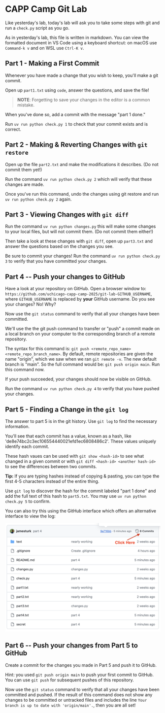 # CAPP Camp Git Lab

Like yesterday's lab, today's lab will ask you to take some steps with git and run a `check.py` script as you go.

As in yesterday's lab, this file is written in markdown.  You can view
the formatted document in VS Code using a keyboard shortcut: on macOS
use `Command-k v` and on WSL use `Ctrl-K v`.

## Part 1 - Making a First Commit

Whenever you have made a change that you wish to keep, you'll make a git commit.

Open up `part1.txt` using `code`, answer the questions, and save the file!

> **NOTE**: Forgetting to save your changes in the editor is a common mistake.

When you've done so, add a commit with the message "part 1 done."

Run `uv run python check.py 1` to check that your commit exists and is correct.


## Part 2 - Making & Reverting Changes with `git restore`

Open up the file `part2.txt` and make the modifications it describes. (Do not commit them yet!)

Run the command `uv run python check.py 2` which will verify that these changes are made.

Once you've run this command, undo the changes using git restore and run `uv run python check.py 2` again.

## Part 3 - Viewing Changes with `git diff`

Run the command `uv run python changes.py` this will make some changes to your local files, but will not commit them. (Do not commit them either!)

Then take a look at these changes with `git diff`, open up `part3.txt` and answer the questions based on the changes you see.

Be sure to commit your changes! Run the command `uv run python check.py 3` to verify that you have committed your changes.

## Part 4 -- Push your changes to GitHub

Have a look at your repository on GitHub.  Open a browser window to: `https://github.com/uchicago-capp-camp-2025/git-lab-GITHUB_USERNAME`, where `GITHUB_USERNAME` is replaced by **your** GitHub username.  Do you see your changes?  No!  Why?

Now use the `git status` command to verify that all your changes have been committed.  

We'll use the the git push command to transfer or "push" a commit made on a local branch on your computer to the corresponding branch of a remote repository.

The syntax for this command is: `git push <remote_repo_name> <remote_repo_branch_name>`.
By default, remote repositories are given the name "origin", which we saw when we ran `git remote -v`. The new default branch is "main".  So the full command would be: `git push origin main`.  Run this command now.

If your push succeeded, your changes should now be visible on GitHub.

Run the command `uv run python check.py 4` to verify that you have pushed your changes.


## Part 5 - Finding a Change in the `git log`

The answer to part 5 is in the git history. Use `git log` to find the necessary information.

You'll see that each commit has a value, known as a hash, like 'de8e74bc2c3ec106554440021efd1ec6808486c2'.
These values uniquely identify each commit.

These hash vaues can be used with `git show <hash-id>` to see what changed in a given commit or with `git diff <hash-id> <another hash-id>` to see the differences between two commits.

**Tip:** If you are typing hashes instead of copying & pasting, you can type the first 4-5 characters instead of the entire thing.

Use `git log` to discover the hash for the commit labeled "part 1 done" and add the full text of this hash to `part5.txt`. You may use `uv run python check.py 5` to confirm.

You can also try this using the GitHub interface which offers an alternative interface to view the log:

![](readme-screenshot.png)

## Part 6 -- Push your changes from Part 5 to GitHub

Create a commit for the changes you made in Part 5 and push it to GitHub. 

Hint: you used `git push origin main` to push your first commit to GitHub.  You can use `git push` for subsequent pushes of this repository.

Now use the `git status` command to verify that all your changes have been committed and pushed.  If the result of this command does not show any changes to be committed or untracked files and includes the line `Your branch is up to date with 'origin/main'.`, then you are all set!

